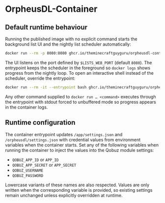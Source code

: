 # OrpheusDL-Container

## Default runtime behaviour

Running the published image with no explicit command starts the background list UI and
the nightly list scheduler automatically:

```bash
docker run --rm -p 8080:8080 ghcr.io/theminecraftguyguru/orpheusdl-container
```

The UI listens on the port defined by `$LISTS_WEB_PORT` (default `8080`). The entrypoint
keeps the scheduler in the foreground so `docker logs` shows progress from the nightly
loop. To open an interactive shell instead of the scheduler, override the entrypoint:

```bash
docker run --rm -it --entrypoint bash ghcr.io/theminecraftguyguru/orpheusdl-container
```

Any other command supplied to `docker run … <command>` executes through the entrypoint
with stdout forced to unbuffered mode so progress appears in the container logs.

## Runtime configuration

The container entrypoint updates `/app/settings.json` and `/orpheusdl/settings.json` with
credential values from environment variables when the container starts. Set any of the
following variables when running the container to inject the values into the Qobuz module
settings:

- `QOBUZ_APP_ID` or `APP_ID`
- `QOBUZ_APP_SECRET` or `APP_SECRET`
- `QOBUZ_USERNAME`
- `QOBUZ_PASSWORD`

Lowercase variants of these names are also respected. Values are only written when the
corresponding variable is provided, so existing settings remain unchanged unless explicitly
overridden at runtime.
